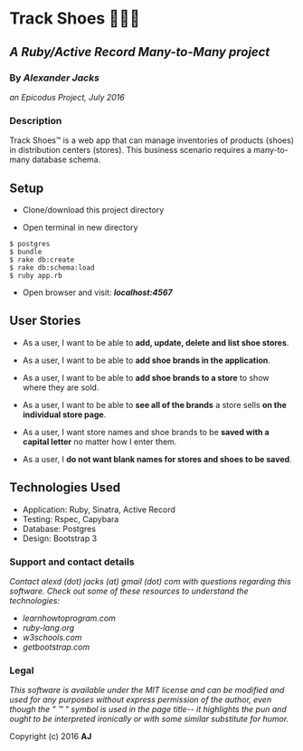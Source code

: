 # Track Shoes :shoe::boot::sandal:
## _A Ruby/Active Record Many-to-Many project_
### By _Alexander Jacks_
_an Epicodus Project, July 2016_

### Description
Track Shoes™ is a web app that can manage inventories of products (shoes) in distribution centers (stores). This business scenario requires a many-to-many database schema.

## Setup
- Clone/download this project directory

- Open terminal in new directory
```
$ postgres
$ bundle
$ rake db:create
$ rake db:schema:load
$ ruby app.rb
```

- Open browser and visit: **_localhost:4567_**

## User Stories
- As a user, I want to be able to **add, update, delete and list shoe stores**.
 - As a user, I want to be able to **add shoe brands in the application**.
 - As a user, I want to be able to **add shoe brands to a store** to show where they are sold.
- As a user, I want to be able to **see all of the brands** a store sells **on the individual store page**.

- As a user, I want store names and shoe brands to be **saved with a capital letter** no matter how I enter them.
- As a user, I **do not want blank names for stores and shoes to be saved**.

## Technologies Used
- Application: Ruby, Sinatra, Active Record
- Testing: Rspec, Capybara
- Database: Postgres
- Design: Bootstrap 3

### Support and contact details
_Contact alexd (dot) jacks (at) gmail (dot) com with questions regarding this software.
Check out some of these resources to understand the technologies:_
- _learnhowtoprogram.com_
- _ruby-lang.org_
- _w3schools.com_
- _getbootstrap.com_

### Legal
_This software is available under the MIT license and can be modified and used for any purposes without express permission of the author, even though the " ™ " symbol is used in the page title-- it highlights the pun and ought to be interpreted ironically or with some similar substitute for humor._


Copyright (c) 2016 **AJ**
